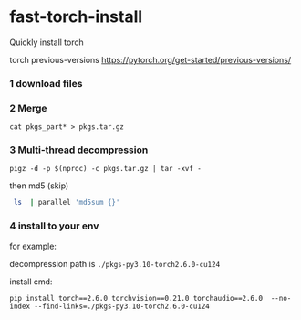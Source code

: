 # fast-torch-install
Quickly install torch



torch previous-versions 
https://pytorch.org/get-started/previous-versions/

### 1 download files

### 2 Merge
`cat pkgs_part* > pkgs.tar.gz`

### 3 Multi-thread decompression
`pigz -d -p $(nproc) -c pkgs.tar.gz | tar -xvf -`

then md5 (skip)
```bash
 ls  | parallel 'md5sum {}'
```


### 4 install to your env
for example:

decompression path  is `./pkgs-py3.10-torch2.6.0-cu124`

install cmd:

```
pip install torch==2.6.0 torchvision==0.21.0 torchaudio==2.6.0  --no-index --find-links=./pkgs-py3.10-torch2.6.0-cu124
```
